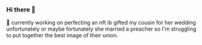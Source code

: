 ### Hi there 👋

<!--
**MelissaFortune/MelissaFortune** is a ✨ _special_ ✨ repository because its `README.md` (this file) appears on your GitHub profile.

Here are some ideas to get you started:

- 🔭 I’m currently working on ...
- 🌱 I’m currently learning ...
- 👯 I’m looking to collaborate on ...
- ...
- 💬 Ask me about ...
- 📫 How to reach me: ...
- 😄 Pronouns: ...
- ⚡ Fun fact: ...
-->
 🔭 
currently working on perfecting an nft ib gifted my cousin for her wedding unfortunately or maybe fortunately she married a preacher so I'm struggling to put together the best image of their union. 
